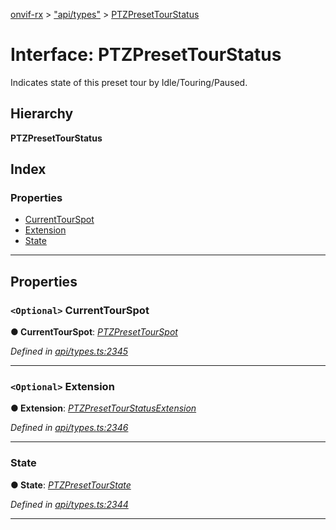 [onvif-rx](../README.md) > ["api/types"](../modules/_api_types_.md) > [PTZPresetTourStatus](../interfaces/_api_types_.ptzpresettourstatus.md)

# Interface: PTZPresetTourStatus

Indicates state of this preset tour by Idle/Touring/Paused.

## Hierarchy

**PTZPresetTourStatus**

## Index

### Properties

* [CurrentTourSpot](_api_types_.ptzpresettourstatus.md#currenttourspot)
* [Extension](_api_types_.ptzpresettourstatus.md#extension)
* [State](_api_types_.ptzpresettourstatus.md#state)

---

## Properties

<a id="currenttourspot"></a>

### `<Optional>` CurrentTourSpot

**● CurrentTourSpot**: *[PTZPresetTourSpot](_api_types_.ptzpresettourspot.md)*

*Defined in [api/types.ts:2345](https://github.com/patrickmichalina/onvif-rx/blob/3ab1739/src/api/types.ts#L2345)*

___
<a id="extension"></a>

### `<Optional>` Extension

**● Extension**: *[PTZPresetTourStatusExtension](_api_types_.ptzpresettourstatusextension.md)*

*Defined in [api/types.ts:2346](https://github.com/patrickmichalina/onvif-rx/blob/3ab1739/src/api/types.ts#L2346)*

___
<a id="state"></a>

###  State

**● State**: *[PTZPresetTourState](../enums/_api_types_.ptzpresettourstate.md)*

*Defined in [api/types.ts:2344](https://github.com/patrickmichalina/onvif-rx/blob/3ab1739/src/api/types.ts#L2344)*

___

